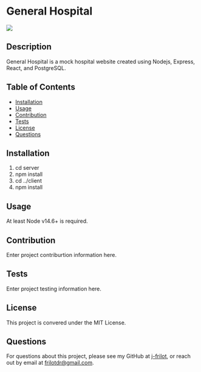 # General Hospital
![](https://img.shields.io/badge/license-MIT%20License-blue?style=flat-square)
## Description
General Hospital is a mock hospital website created using Nodejs, Express, React, and PostgreSQL.
## Table of Contents
* [Installation](#installation)
* [Usage](#usage)
* [Contribution](#contribution)
* [Tests](#tests)
* [License](#license)
* [Questions](#questions)

## Installation
1. cd server
2. npm install
3. cd ../client
4. npm install

## Usage
At least Node v14.6+ is required.

## Contribution
 Enter project contriburtion information here.

## Tests
 Enter project testing information here.

## License
This project is convered under the MIT License.

## Questions
For questions about this project, please see my GitHub at [j-frilot](https://github.com/j-frilot), or reach out by email at frilotdr@gmail.com.
